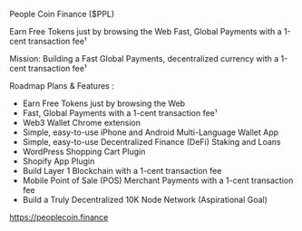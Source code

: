 People Coin Finance ($PPL)

Earn Free Tokens just by browsing the Web
Fast, Global Payments with a 1-cent transaction fee¹

Mission:  Building a Fast Global Payments, decentralized currency with a 1-cent  transaction fee¹ 

Roadmap Plans & Features :
- Earn Free Tokens just by browsing the Web
- Fast, Global Payments with a 1-cent transaction fee¹
- Web3 Wallet Chrome extension
- Simple, easy-to-use iPhone and Android Multi-Language Wallet App
- Simple, easy-to-use Decentralized Finance (DeFi) Staking and Loans
- WordPress Shopping Cart Plugin
- Shopify App Plugin
- Build Layer 1 Blockchain with a 1-cent transaction fee
- Mobile Point of Sale (POS) Merchant Payments with a 1-cent transaction fee
- Build a Truly Decentralized 10K Node Network (Aspirational Goal)

https://peoplecoin.finance

